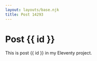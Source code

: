 ```yaml
---
layout: layouts/base.njk
title: Post 14293
---
```


# Post {{ id }}

This is post {{ id }} in my Eleventy project.
